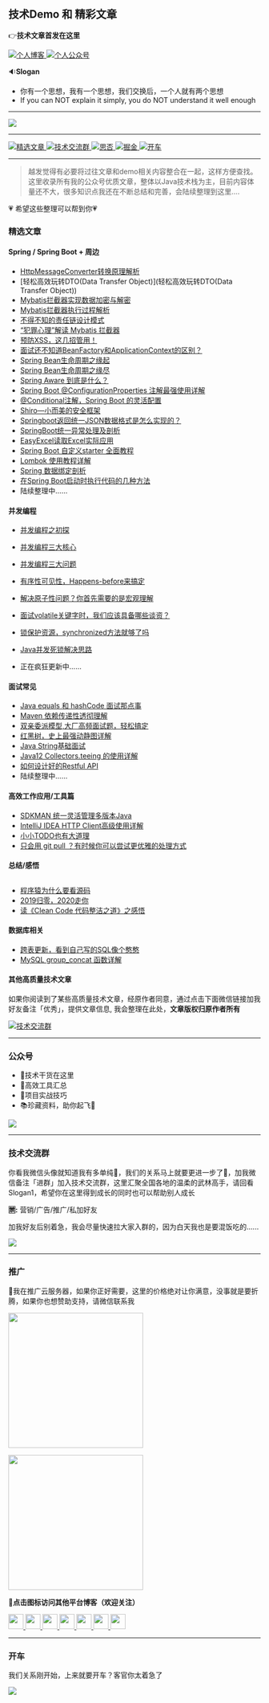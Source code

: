 ## 技术Demo 和 精彩文章



👉**技术文章首发在这里**

<p>
<a href="https://dayarch.top">
<img src="https://img.shields.io/badge/BLOG-%E6%97%A5%E6%8B%B1%E4%B8%80%E5%85%B5-brightgreen.svg" alt="个人博客">
</a>
<a href="#公众号">
<img src="https://img.shields.io/badge/%E5%85%AC%E4%BC%97%E5%8F%B7-%E6%97%A5%E6%8B%B1%E4%B8%80%E5%85%B5-blue.svg" alt="个人公众号">
</a>
</p>


🔉**Slogan** 

- 你有一个思想，我有一个思想，我们交换后，一个人就有两个思想
- If you can NOT explain it simply, you do NOT understand it well enough



---



![](https://cdn.jsdelivr.net/gh/FraserYu/img-host/blog-imgtaidu11.png)



---

<p>
<a href="#精选文章">
<img src="https://img.shields.io/badge/%E5%96%84%E7%94%A8Ctrl+F-%E9%98%85%E8%AF%BB%E7%B2%BE%E9%80%89%E6%96%87%E7%AB%A0-orange.svg" alt="精选文章">
</a>
<a href="#技术交流群">
<img src="https://img.shields.io/badge/Chat-%E5%8A%A0%E7%BE%A4%E4%BA%A4%E6%B5%81-brightgreen.svg" alt="技术交流群">
</a>
<a href="https://segmentfault.com/u/tanrigongyibing">
<img src="https://img.shields.io/badge/Follow-%E6%80%9D%E5%90%A6-green.svg" alt="思否">
</a>
<a href="https://juejin.im/user/5d072f9b5188257de35fd756">
<img src="https://img.shields.io/badge/Follow-%E6%8E%98%E9%87%91-blue.svg" alt="掘金">
</a>
<a href="#开车">
<img src="https://img.shields.io/badge/Happy-%E5%BC%80%E8%BD%A6-yellow.svg" alt="开车">
</a>
</p>


---



>  越发觉得有必要将过往文章和demo相关内容整合在一起，这样方便查找。这里收录所有我的公众号优质文章，整体以Java技术栈为主，目前内容体量还不大，很多知识点我还在不断总结和完善，会陆续整理到这里....



💗 希望这些整理可以帮到你💗





### 精选文章



#### Spring / Spring Boot + 周边

- [HttpMessageConverter转换原理解析](https://dayarch.top/p/spring-boot-messageconverter.html)
- [轻松高效玩转DTO(Data Transfer Object)](轻松高效玩转DTO(Data Transfer Object))
- [Mybatis拦截器实现数据加密与解密](https://dayarch.top/p/mybatis-interceptor-encrypt-decrypt.html)
- [Mybatis拦截器执行过程解析](https://mp.weixin.qq.com/s/YVl20QqUHTXMubr68wXR1A)
- [不得不知的责任链设计模式](https://mp.weixin.qq.com/s/SqIkX01JwR6QXKTa6Kqp4Q)
- [“犯罪心理”解读 Mybatis 拦截器](https://mp.weixin.qq.com/s/8ohtlnT1Z_O2q8I154Z3-g)
- [预防XSS，这几招管用！](https://mp.weixin.qq.com/s/iK3SQjxx5dSfE0lIWyYqmA)
- [面试还不知道BeanFactory和ApplicationContext的区别？](https://dayarch.top/p/difference-between-beanfactory-and-applicationcontext.html)
- [Spring Bean生命周期之缘起](https://dayarch.top/p/spring-bean-lifecycle-creation.html)
- [Spring Bean生命周期之缘尽](https://dayarch.top/p/spring-bean-lifecycle-destroy.html)
- [Spring Aware 到底是什么？](https://dayarch.top/p/spring-aware.html)
- [Spring Boot @ConfigurationProperties 注解最强使用详解](https://dayarch.top/p/spring-boot-configurationProperties-usage.html)
- [@Conditional注解，Spring Boot 的灵活配置](https://dayarch.top/p/spring-boot-condition-annotation.html)
- [Shiro—小而美的安全框架](https://dayarch.top/p/shiro-in-practice.html)
- [Springboot返回统一JSON数据格式是怎么实现的？](https://dayarch.top/p/spring-boot-global-return.html)
- [SpringBoot统一异常处理及剖析](https://dayarch.top/p/spring-boot-global-exception.html)
- [EasyExcel读取Excel实际应用](https://dayarch.top/p/easyexcel-read.html)
- [Spring Boot 自定义starter 全面教程](https://dayarch.top/p/spring-boot-starter-custom.html)
- [Lombok 使用教程详解](https://dayarch.top/p/lombok-usage.html)
- [Spring 数据绑定剖析](https://dayarch.top/p/spring-data-binding-mechanism.html)
- [在Spring Boot启动时执行代码的几种方法](https://dayarch.top/p/spring-boot-execute-on-startup.html)
- 陆续整理中......





#### 并发编程

- [并发编程之初探](https://dayarch.top/p/java-concurrency-metaphor.html)

- [并发编程三大核心](https://dayarch.top/p/java-concurrency-core.html)

- [并发编程三大问题](https://dayarch.top/p/java-concurrency-three-questions.html)

- [有序性可见性，Happens-before来搞定](https://dayarch.top/p/java-concurrency-happens-before-rule.html)

- [解决原子性问题？你首先需要的是宏观理解](https://dayarch.top/p/java-concurrency-atomic.html)

- [面试volatile关键字时，我们应该具备哪些谈资？](https://dayarch.top/p/java-concurrency-volatile.html)

- [锁保护资源，synchronized方法就够了吗](https://dayarch.top/p/java-concurrency-lock-resource.html)

- [Java并发死锁解决思路](https://dayarch.top/p/java-concurrency-dead-lock.html)

- 正在疯狂更新中......

  



#### 面试常见

- [Java equals 和 hashCode 面试那点事](https://dayarch.top/p/java-equals-hashcode.html)
- [Maven 依赖传递性透彻理解](https://dayarch.top/p/maven-dependency-optional-transitive.html)
- [双亲委派模型,大厂高频面试题，轻松搞定](https://dayarch.top/p/java-parents-delegation-model.html)
- [红黑树，史上最强动静图详解](https://dayarch.top/p/redblack-tree.html)
- [Java String基础面试](https://dayarch.top/p/java-string-interview.html)
- [Java12 Collectors.teeing 的使用详解](https://dayarch.top/p/jdk12-collectors-teeing-api-usage.html)
- [如何设计好的Restful API](https://dayarch.top/p/restful-api-design.html)
- 陆续整理中......





#### 高效工作应用/工具篇

- [SDKMAN 统一灵活管理多版本Java](https://dayarch.top/p/multiple-java-management.html)
- [IntelliJ IDEA HTTP Client高级使用详解](https://dayarch.top/p/http-client-advanced-usage.html)
- [小小TODO也有大道理](https://dayarch.top/p/how-to-use-todo-feature.html)
- [只会用 git pull ？有时候你可以尝试更优雅的处理方式](https://mp.weixin.qq.com/s/6dg3u2PkcTSQHu_3T_QYnA)





#### 总结/感悟

##

- [程序猿为什么要看源码](https://mp.weixin.qq.com/s/V7h8O6pVFQ-nr_iA2SNqtw)
- [2019归零，2020走你](https://dayarch.top/p/2019-summary.html)
- [读《Clean Code 代码整洁之道》之感悟](https://dayarch.top/p/book-reviews-clean-code.html)





#### 数据库相关

- [跨表更新，看到自己写的SQL像个憨憨](https://dayarch.top/p/mysql-cross-table-update.html)
- [MySQL group_concat 函数详解](https://dayarch.top/p/mysql-group-concat-function-usage.html)





#### 其他高质量技术文章

如果你阅读到了某些高质量技术文章，经原作者同意，通过点击下面微信链接加我好友备注「优秀」，提供文章信息, 我会整理在此处，**文章版权归原作者所有**

<p><a href="#技术交流群">
<img src="https://img.shields.io/badge/Chat-%E5%8A%A0%E6%88%91%E5%BE%AE%E4%BF%A1-blue.svg" alt="技术交流群">
</a></p>


---



### 公众号

- 🧮技术干货在这里
- 🔧高效工具汇总
- 🧱项目实战技巧
- 📚珍藏资料，助你起飞🛫️ 



![](https://cdn.jsdelivr.net/gh/FraserYu/img-host/blog-imgqr.png)





---





### 

### 技术交流群

你看我微信头像就知道我有多单纯🌹，我们的关系马上就要更进一步了💋，加我微信备注「进群」加入技术交流群，这里汇聚全国各地的温柔的武林高手，请回看Slogan1，希望你在这里得到成长的同时也可以帮助别人成长 



**🈲️:** 营销/广告/推广/私加好友



加我好友后别着急，我会尽量快速拉大家入群的，因为白天我也是要混饭吃的......



![](https://cdn.jsdelivr.net/gh/FraserYu/img-host/blog-imgWechatIMG124.jpeg)





---

###

### 推广

🎁我在推广云服务器，如果你正好需要，这里的价格绝对让你满意，没事就是要折腾，如果你也想赞助支持，请微信联系我

<p>
  <a href="https://www.aliyun.com/minisite/goods?userCode=d4nba2y2" title="阿里云" rel="external nofollow noopener noreferrer" target="_blank">
    <img src="https://cdn.jsdelivr.net/gh/FraserYu/img-host/blog-imgaliyun300x90.jpg" width="269">
  </a>
</p>
<p>
  <a href="https://url.cn/5B5MNZY" title="阿里云" rel="external nofollow noopener noreferrer" target="_blank">
    <img src="https://cdn.jsdelivr.net/gh/FraserYu/img-host/blog-imgtengxunyun.jpg" width="269">
  </a>
</p>



📓**点击图标访问其他平台博客（欢迎关注）**

<div>
	<span>
		<a href="https://segmentfault.com/u/tanrigongyibing" title="思否" rel="external nofollow" target="_blank"><img src="https://cdn.jsdelivr.net/gh/FraserYu/img-host/blog-imgsf1.png" width="30">
		</a>
	</span>
	<span>
  	<a href="https://juejin.im/user/5d072f9b5188257de35fd756" title="掘金" rel="external nofollow" target="_blank"><img src="https://cdn.jsdelivr.net/gh/FraserYu/img-host/blog-imgjuejin.png" width="30">
  	</a>
  </span>
  <span>
  	<a href="https://www.jianshu.com/u/9f9cb4189453" title="简书" rel="external nofollow" target="_blank"><img src="https://cdn.jsdelivr.net/gh/FraserYu/img-host/blog-imgjianshu.png" width="30">
  	</a>
  </span>
  <span>
  	<a href="https://blog.csdn.net/yusimiao" title="CSDN" rel="external nofollow" target="_blank"><img src="https://cdn.jsdelivr.net/gh/FraserYu/img-host/blog-imgcsdn.svg" width="30">
  	</a>
  </span>        
  <span>
  	<a href="https://www.zhihu.com/people/claus-yu/activities" title="知乎" rel="external nofollow" target="_blank"><img src="https://cdn.jsdelivr.net/gh/FraserYu/img-host/blog-imgzhihu.png" width="30">
  	</a>
  </span>
  <span>
  	<a href="https://www.toutiao.com/c/user/103333527519/#mid=1637550143042563" title="头条" rel="external nofollow" target="_blank"><img src="https://cdn.jsdelivr.net/gh/FraserYu/img-host/blog-imgtoutiao.png" width="30">
  	</a>
  </span>           
  <span>
  	<a href="https://my.oschina.net/u/4149877" title="开源中国" rel="external nofollow" target="_blank"><img src="https://cdn.jsdelivr.net/gh/FraserYu/img-host/blog-imgosc.png" width="30">
  	</a>
  </span>
</div>


---



### 开车

我们关系刚开始，上来就要开车？客官你太着急了

![](https://cdn.jsdelivr.net/gh/FraserYu/img-host/blog-img20200207170937.png)








